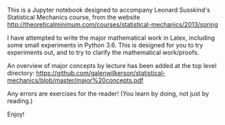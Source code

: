 This is a Jupyter notebook designed to accompany Leonard Susskind's Statistical Mechanics course, 
from the website http://theoreticalminimum.com/courses/statistical-mechanics/2013/spring

I have attempted to write the major mathematical work in Latex, including some small experiments in Python 3.6.
This is designed for you to try experiments out, and to try to clarify the mathematical work/proofs.

An overview of major concepts by lecture has been added at the top level directory:
https://github.com/galenwilkerson/statistical-mechanics/blob/master/major%20concepts.pdf

Any errors are exercises for the reader!  (You learn by doing, not just by reading.)

Enjoy!
